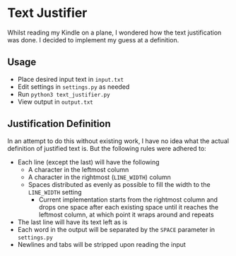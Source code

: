 # Text Justifier

Whilst reading my Kindle on a plane, I wondered how the text justification was done. I decided to implement my guess at a definition.

## Usage

- Place desired input text in `input.txt`
- Edit settings in `settings.py` as needed
- Run `python3 text_justifier.py`
- View output in `output.txt`

## Justification Definition

In an attempt to do this without existing work, I have no idea what the actual definition of justified text is. But the following rules were adhered to:

- Each line (except the last) will have the following
  - A character in the leftmost column
  - A character in the rightmost (`LINE_WIDTH`) column
  - Spaces distributed as evenly as possible to fill the width to the `LINE_WIDTH` setting
    - Current implementation starts from the rightmost column and drops one space after each existing space until it reaches the leftmost column, at which point it wraps around and repeats
- The last line will have its text left as is
- Each word in the output will be separated by the `SPACE` parameter in `settings.py`
- Newlines and tabs will be stripped upon reading the input
